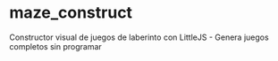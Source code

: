 # maze_construct
Constructor visual de juegos de laberinto con LittleJS - Genera juegos completos sin programar
